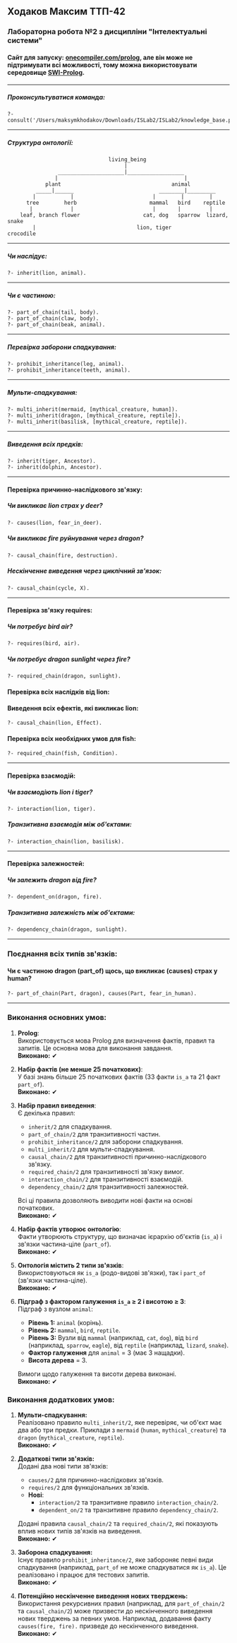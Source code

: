 ## Ходаков Максим ТТП-42
### Лабораторна робота №2 з дисципліни "Інтелектуальні системи"
#### Сайт для запуску: [onecompiler.com/prolog](https://onecompiler.com/prolog), але він може не підтримувати всі можливості, тому можна використовувати середовище [SWI-Prolog](https://www.swi-prolog.org/).

-----
##### Проконсультуватися команда:
```
?- consult('/Users/maksymkhodakov/Downloads/ISLab2/ISLab2/knowledge_base.pl').
```

-----
##### Структура онтології:
```
                                living_being
                                     |
                _____________________|__________________
               |                                        |
            plant                                   animal
         _____|______                           ________|_________
        |           |                         |        |        |
      tree        herb                       mammal   bird    reptile
       |            |                         |       |         |
    leaf, branch flower                    cat, dog   sparrow  lizard, snake
        |                                lion, tiger            crocodile
```

-----
##### Чи наслідує:
```
?- inherit(lion, animal).
```


-----
##### Чи є частиною:
```
?- part_of_chain(tail, body).
?- part_of_chain(claw, body).
?- part_of_chain(beak, animal).
```


-----
##### Перевірка заборони спадкування:
```
?- prohibit_inheritance(leg, animal).
?- prohibit_inheritance(teeth, animal).
```

-----
##### Мульти-спадкування:
```
?- multi_inherit(mermaid, [mythical_creature, human]).
?- multi_inherit(dragon, [mythical_creature, reptile]).
?- multi_inherit(basilisk, [mythical_creature, reptile]).
```

-----
##### Виведення всіх предків:
```
?- inherit(tiger, Ancestor).
?- inherit(dolphin, Ancestor).
```


-----
#### Перевірка причинно-наслідкового зв'язку:

##### Чи викликає lion страх у deer?
```
?- causes(lion, fear_in_deer).
```
##### Чи викликає fire руйнування через dragon?
```
?- causal_chain(fire, destruction).
```

##### Нескінченне виведення через циклічний зв'язок:
```
?- causal_chain(cycle, X).
```

-----
#### Перевірка зв'язку requires:
##### Чи потребує bird air?
```
?- requires(bird, air).
```
##### Чи потребує dragon sunlight через fire?
```
?- required_chain(dragon, sunlight).
```

#### Перевірка всіх наслідків від lion:
#### Виведення всіх ефектів, які викликає lion:
```
?- causal_chain(lion, Effect).
```

#### Перевірка всіх необхідних умов для fish:
```
?- required_chain(fish, Condition).
```

-----
#### Перевірка взаємодій:
##### Чи взаємодіють lion і tiger?
```
?- interaction(lion, tiger).
```

##### Транзитивна взаємодія між об'єктами:
```
?- interaction_chain(lion, basilisk).
```

-----
#### Перевірка залежностей:
##### Чи залежить dragon від fire?
```
?- dependent_on(dragon, fire).
```

##### Транзитивна залежність між об'єктами:
```
?- dependency_chain(dragon, sunlight).
```

----
### Поєднання всіх типів зв'язків:
#### Чи є частиною dragon (part_of) щось, що викликає (causes) страх у human?
```
?- part_of_chain(Part, dragon), causes(Part, fear_in_human).
```

----
### Виконання основних умов:

1. **Prolog**:  
   Використовується мова Prolog для визначення фактів, правил та запитів. Це основна мова для виконання завдання.  
   **Виконано:** ✔

2. **Набір фактів (не менше 25 початкових)**:  
   У базі знань більше 25 початкових фактів (33 факти `is_a` та 21 факт `part_of`).  
   **Виконано:** ✔

3. **Набір правил виведення**:  
   Є декілька правил:
   - `inherit/2` для спадкування.
   - `part_of_chain/2` для транзитивності частин.
   - `prohibit_inheritance/2` для заборони спадкування.
   - `multi_inherit/2` для мульти-спадкування.
   - `causal_chain/2` для транзитивності причинно-наслідкового зв'язку.
   - `required_chain/2` для транзитивності зв'язку вимог.
   - `interaction_chain/2` для транзитивності взаємодій.
   - `dependency_chain/2` для транзитивності залежностей.

   Всі ці правила дозволяють виводити нові факти на основі початкових.  
   **Виконано:** ✔

4. **Набір фактів утворює онтологію**:  
   Факти утворюють структуру, що визначає ієрархію об'єктів (`is_a`) і зв'язки частина-ціле (`part_of`).  
   **Виконано:** ✔

5. **Онтологія містить 2 типи зв'язків**:  
   Використовуються як `is_a` (родо-видові зв'язки), так і `part_of` (зв'язки частина-ціле).  
   **Виконано:** ✔

6. **Підграф з фактором галуження `is_a` ≥ 2 і висотою ≥ 3**:  
   Підграф з вузлом `animal`:
   - **Рівень 1:** `animal` (корінь).
   - **Рівень 2:** `mammal`, `bird`, `reptile`.
   - **Рівень 3:** Вузли від `mammal` (наприклад, `cat`, `dog`), від `bird` (наприклад, `sparrow`, `eagle`), від `reptile` (наприклад, `lizard`, `snake`).
   - **Фактор галуження** для `animal` = 3 (має 3 нащадки).
   - **Висота дерева** = 3.

   Вимоги щодо галуження та висоти дерева виконані.  
   **Виконано:** ✔

### Виконання додаткових умов:

1. **Мульти-спадкування:**  
   Реалізовано правило `multi_inherit/2`, яке перевіряє, чи об'єкт має два або три предки. Приклади з `mermaid` (`human`, `mythical_creature`) та `dragon` (`mythical_creature`, `reptile`).  
   **Виконано:** ✔

2. **Додаткові типи зв'язків:**  
   Додані два нові типи зв'язків:
   - `causes/2` для причинно-наслідкових зв'язків.
   - `requires/2` для функціональних зв'язків.
   - **Нові**:
      - `interaction/2` та транзитивне правило `interaction_chain/2`.
      - `dependent_on/2` та транзитивне правило `dependency_chain/2`.

   Додані правила `causal_chain/2` та `required_chain/2`, які показують вплив нових типів зв'язків на виведення.  
   **Виконано:** ✔

3. **Заборона спадкування:**  
   Існує правило `prohibit_inheritance/2`, яке забороняє певні види спадкування (наприклад, `part_of` не може спадкуватися як `is_a`). Це реалізовано і працює для тестових запитів.  
   **Виконано:** ✔

4. **Потенційно нескінченне виведення нових тверджень:**  
   Використання рекурсивних правил (наприклад, для `part_of_chain/2` та `causal_chain/2`) може призвести до нескінченного виведення нових тверджень за певних умов. Наприклад, додавання факту `causes(fire, fire).` призведе до нескінченного виведення.  
   **Виконано:** ✔
